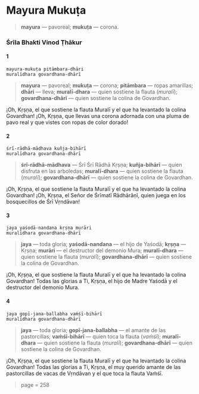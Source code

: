 # Mayura Mukuṭa

> **mayura** — pavoreal; **mukuṭa** — corona.

### Śrīla Bhakti Vinod Ṭhākur

#### 1

    mayura-mukuṭa pitāmbara-dhāri
    muralīdhara govardhana-dhārī

> **mayura** — pavoreal; **mukuṭa** — corona; **pitāmbara** — ropas amarillas; **dhāri** — lleva; **muralī-dhara** — quien sostiene la flauta (*muralī*); **govardhana-dhārī** — quien sostiene la colina de Govardhan.

¡Oh, Kṛṣṇa, el que sostiene la flauta Muralī y el que ha levantado la colina Govardhan! ¡Oh, Kṛṣṇa, que llevas una corona adornada con una pluma de pavo real y que vistes con ropas de color dorado! 

#### 2

    śrī-rādhā-mādhava kuñja-bihārī
    muralīdhara govardhana-dhārī

> **śrī-rādhā-mādhava** — Śrī Śrī Rādhā Kṛṣṇa; **kuñja-bihārī** — quien disfruta en las arboledas; **muralī-dhara** — quien sostiene la flauta (*muralī*); **govardhana-dhārī** — quien sostiene la colina de Govardhan.

¡Oh, Kṛṣṇa, el que sostiene la flauta Muralī y el que ha levantado la colina Govardhan! ¡Oh, Kṛṣṇa, el Señor de Śrīmatī Rādhārāṇī, quien juega en los bosquecillos de Śrī Vṛndāvan!

#### 3

    jaya yaśodā-nandana kṛṣṇa murāri
    muralīdhara govardhana-dhārī

> **jaya** — toda gloria; **yaśodā-nandana** — el hijo de Yaśodā; **kṛṣṇa** — Kṛṣṇa; **murāri** — el destructor del demonio Mura; **muralī-dhara** — quien sostiene la flauta (*muralī*); **govardhana-dhārī** — quien sostiene la colina de Govardhan.

¡Oh, Kṛṣṇa, el que sostiene la flauta Muralī y el que ha levantado la colina Govardhan! Todas las glorias a Ti, Kṛṣṇa, el hijo de Madre Yaśodā y el destructor del demonio Mura.

#### 4

    jaya gopī-jana-ballabha vaṁśī-bihārī
    muralīdhara govardhana-dhārī

> **jaya** — toda gloria; **gopī-jana-ballabha** — el amante de las pastorcillas; **vaṁśī-bihārī** — quien toca la flauta (*vaṁśī*); **muralī-dhara** — quien sostiene la flauta (*muralī*); **govardhana-dhārī** — quien sostiene la colina de Govardhan.

¡Oh, Kṛṣṇa, el que sostiene la flauta Muralī y el que ha levantado la colina Govardhan! Todas las glorias a Ti, Kṛṣṇa, el muy querido amante de las pastorcillas de vacas de Vṛndāvan y el que toca la flauta Vaṁśī.


> page = 258
